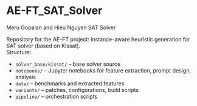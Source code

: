 # AE-FT_SAT_Solver

Meru Gopalan and Hieu Nguyen SAT Solver

Repository for the AE-FT project: instance-aware heuristic generation for SAT solver (based on Kissat).  
Structure:

- `solver_base/kissat/` – base solver source
- `notebooks/` – Jupyter notebooks for feature extraction, prompt design, analysis
- `data/` – benchmarks and extracted features
- `variants/` – patches, configurations, build scripts
- `pipeline/` – orchestration scripts
